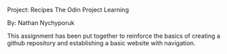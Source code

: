Project: Recipes
The Odin Project Learning

By: Nathan Nychyporuk

This assignment has been put together to reinforce the basics of creating a github repository and establishing a basic website with navigation. 